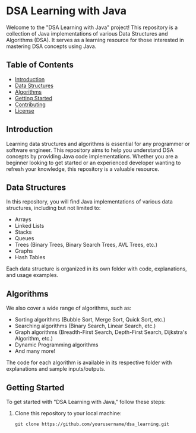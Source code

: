 # DSA Learning with Java

Welcome to the "DSA Learning with Java" project! This repository is a collection of Java implementations of various Data Structures and Algorithms (DSA). It serves as a learning resource for those interested in mastering DSA concepts using Java.

## Table of Contents

- [Introduction](#introduction)
- [Data Structures](#data-structures)
- [Algorithms](#algorithms)
- [Getting Started](#getting-started)
- [Contributing](#contributing)
- [License](#license)

## Introduction

Learning data structures and algorithms is essential for any programmer or software engineer. This repository aims to help you understand DSA concepts by providing Java code implementations. Whether you are a beginner looking to get started or an experienced developer wanting to refresh your knowledge, this repository is a valuable resource.

## Data Structures

In this repository, you will find Java implementations of various data structures, including but not limited to:

- Arrays
- Linked Lists
- Stacks
- Queues
- Trees (Binary Trees, Binary Search Trees, AVL Trees, etc.)
- Graphs
- Hash Tables

Each data structure is organized in its own folder with code, explanations, and usage examples.

## Algorithms

We also cover a wide range of algorithms, such as:

- Sorting algorithms (Bubble Sort, Merge Sort, Quick Sort, etc.)
- Searching algorithms (Binary Search, Linear Search, etc.)
- Graph algorithms (Breadth-First Search, Depth-First Search, Dijkstra's Algorithm, etc.)
- Dynamic Programming algorithms
- And many more!

The code for each algorithm is available in its respective folder with explanations and sample inputs/outputs.

## Getting Started

To get started with "DSA Learning with Java," follow these steps:

1. Clone this repository to your local machine:

   ```shell
   git clone https://github.com/yourusername/dsa_learning.git
